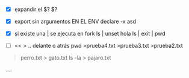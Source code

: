 - [X] expandir el $?
$?

- [X] export sin argumentos
EN EL ENV
declare -x asd

- [X] si existe una | se ejecuta en fork
ls | unset hola
ls | exit | pwd

- [ ] << > .. delante o atrás
pwd >prueba4.txt >prueba3.txt >prueba2.txt
> perro.txt > gato.txt ls -la > pajaro.txt

....

